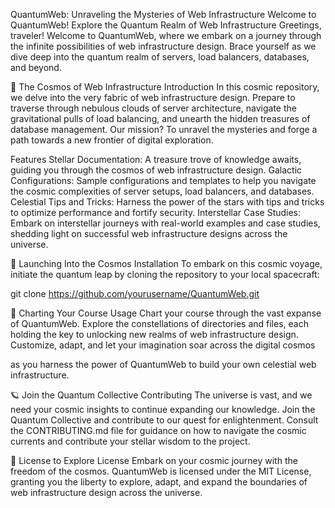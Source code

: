 QuantumWeb: Unraveling the Mysteries of Web Infrastructure
Welcome to QuantumWeb!
Explore the Quantum Realm of Web Infrastructure
Greetings, traveler! Welcome to QuantumWeb, where we embark on a journey through the infinite possibilities of web infrastructure design. Brace yourself as we dive deep into the quantum realm of servers, load balancers, databases, and beyond.

🌌 The Cosmos of Web Infrastructure
Introduction
In this cosmic repository, we delve into the very fabric of web infrastructure design. Prepare to traverse through nebulous clouds of server architecture, navigate the gravitational pulls of load balancing, and unearth the hidden treasures of database management. Our mission? To unravel the mysteries and forge a path towards a new frontier of digital exploration.

Features
Stellar Documentation: A treasure trove of knowledge awaits, guiding you through the cosmos of web infrastructure design.
Galactic Configurations: Sample configurations and templates to help you navigate the cosmic complexities of server setups, load balancers, and databases.
Celestial Tips and Tricks: Harness the power of the stars with tips and tricks to optimize performance and fortify security.
Interstellar Case Studies: Embark on interstellar journeys with real-world examples and case studies, shedding light on successful web infrastructure designs across the universe.

🚀 Launching Into the Cosmos
Installation
To embark on this cosmic voyage, initiate the quantum leap by cloning the repository to your local spacecraft:


git clone https://github.com/yourusername/QuantumWeb.git

🌠 Charting Your Course
Usage
Chart your course through the vast expanse of QuantumWeb. Explore the constellations of directories and files, each holding the key to unlocking new realms of web infrastructure design. Customize, adapt, and let your imagination soar across the digital cosmos

as you harness the power of QuantumWeb to build your own celestial web infrastructure.

🪐 Join the Quantum Collective
Contributing
The universe is vast, and we need your cosmic insights to continue expanding our knowledge. Join the Quantum Collective and contribute to our quest for enlightenment. Consult the CONTRIBUTING.md file for guidance on how to navigate the cosmic currents and contribute your stellar wisdom to the project.

🌌 License to Explore
License
Embark on your cosmic journey with the freedom of the cosmos. QuantumWeb is licensed under the MIT License, granting you the liberty to explore, adapt, and expand the boundaries of web infrastructure design across the universe.


